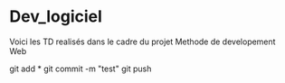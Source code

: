 # Dev_logiciel

Voici les TD realisés dans le cadre du projet Methode de developement Web

git add *
git commit -m "test"
git push 
